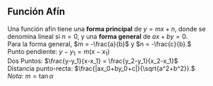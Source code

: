 ## Función Afín

Una función afin tiene una **forma principal** de $y = mx + n$, donde se
denomina lineal si $n=0$, y una **forma general** de $ax + by = 0$.\
Para la forma general, $m = -\frac{a}{b}$ y $n = -\frac{c}{b}.$\
Punto pendiente: $y - y_1 = m(x - x_1)$\
Dos Puntos: $\frac{y-y_1}{x-x_1} = \frac{y_2-y_1}{x_2-x_1}$\
Distancia punto-recta: $\frac{|ax_0+by_0+c|}{\sqrt{a^2+b^2}}.$\
*Nota:* $m = \tan \alpha$
